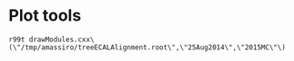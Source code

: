 Plot tools
====

    r99t drawModules.cxx\(\"/tmp/amassiro/treeECALAlignment.root\",\"25Aug2014\",\"2015MC\"\)


